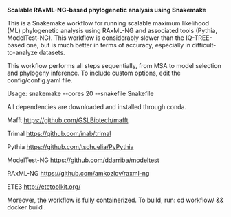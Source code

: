 **Scalable RAxML-NG-based phylogenetic analysis using Snakemake**

This is a Snakemake workflow for running scalable maximum likelihood (ML) phylogenetic analysis using RAxML-NG and associated tools (Pythia, ModelTest-NG). This workflow is considerably slower than the IQ-TREE-based one, but is much better in terms of accuracy, especially in difficult-to-analyze datasets.

This workflow performs all steps sequentially, from MSA to model selection and phylogeny inference. 
To include custom options, edit the config/config.yaml file.

Usage:
snakemake --cores 20 --snakefile Snakefile

All dependencies are downloaded and installed through conda.

Mafft
https://github.com/GSLBiotech/mafft

Trimal
https://github.com/inab/trimal

Pythia
https://github.com/tschuelia/PyPythia

ModelTest-NG
https://github.com/ddarriba/modeltest

RAxML-NG
https://github.com/amkozlov/raxml-ng

ETE3
http://etetoolkit.org/

Moreover, the workflow is fully containerized. To build, run:
cd workflow/ && docker build .
